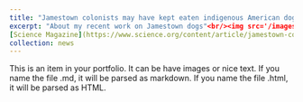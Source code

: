 ```yaml
---
title: "Jamestown colonists may have kept eaten indigenous American dogs"
excerpt: "About my recent work on Jamestown dogs"<br/><img src='/images/sciencemag.jpg'>
[Science Magazine](https://www.science.org/content/article/jamestown-colonists-may-have-kept-eaten-indigenous-american-dogs#:~:text=%E2%80%9CThey%20were%20running%20low%20on,uncommon%20when%20times%20got%20tough.)
collection: news
---
```


This is an item in your portfolio. It can be have images or nice text. If you name the file .md, it will be parsed as markdown. If you name the file .html, it will be parsed as HTML. 
